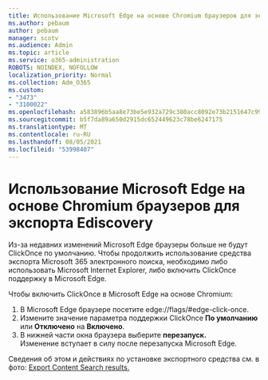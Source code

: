```yaml
---
title: Использование Microsoft Edge на основе Chromium браузеров для экспорта Ediscovery
ms.author: pebaum
author: pebaum
manager: scotv
ms.audience: Admin
ms.topic: article
ms.service: o365-administration
ROBOTS: NOINDEX, NOFOLLOW
localization_priority: Normal
ms.collection: Adm_O365
ms.custom:
- "3473"
- "3100022"
ms.openlocfilehash: a583896b5aa8e73be5e932a729c380acc8092e73b2151647c999f9a7b69669b6
ms.sourcegitcommit: b5f7da89a650d2915dc652449623c78be6247175
ms.translationtype: MT
ms.contentlocale: ru-RU
ms.lasthandoff: 08/05/2021
ms.locfileid: "53998407"
---
```

# <a name="using-microsoft-edge-based-on-chromium-browsers-for-ediscovery-export"></a>Использование Microsoft Edge на основе Chromium браузеров для экспорта Ediscovery

Из-за недавних изменений Microsoft Edge браузеры больше не будут ClickOnce по умолчанию. Чтобы продолжить использование средства экспорта Microsoft 365 электронного поиска, необходимо либо использовать Microsoft Internet Explorer, либо включить ClickOnce поддержку в Microsoft Edge. 

Чтобы включить ClickOnce в Microsoft Edge на основе Chromium: 
1. В Microsoft Edge браузере посетите edge://flags/#edge-click-once.
2. Измените значение параметра поддержки ClickOnce **По умолчанию** или **Отключено** на **Включено**. 
3. В нижней части окна браузера выберите **перезапуск.** <br>
 Изменение вступает в силу после перезапуска Microsoft Edge. 

Сведения об этом и действиях по установке экспортного средства см. в фото: [Export Content Search results.](https://docs.microsoft.com/microsoft-365/compliance/export-search-results)